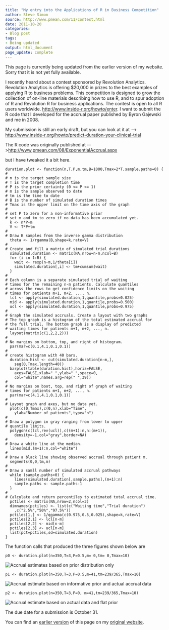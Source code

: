 ```yaml
---
title: "My entry into the Applications of R in Business Competition"
author: Steve Simon
source: http://www.pmean.com/11/contest.html
date: 2011-10-20
categories:
- Blog post
tags:
- Being updated
output: html_document
page_update: complete
---
```


This page is currently being updated from the earlier version of my website. Sorry that it is not yet fully available.

<!---More--->

I recently heard about a contest sponsored by Revolution Analytics. Revolution Analytics is offering $20,000 in prizes to the best examples of applying R to business problems. This competition is designed to grow the collection of on-line materials describing how to use R, and to spur adoption of R and Revolution R for business applications. The contest is open to all R users worldwide. http://www.inside-r.org/howto/enter. I want to submit the R code that I developed for the accrual paper published by Byron Gajewski and me in 2008.

My submission is still an early draft, but you can look at it at
--> http://www.inside-r.org/howto/predict-duration-your-clinical-trial

The R code was originally published at
-->http://www.pmean.com/08/ExponentialAccrual.aspx

but I have tweaked it a bit here.

```
duration.plot <- function(n,T,P,m,tm,B=1000,Tmax=2*T,sample.paths=0) {
#
# n is the target sample size
# T is the target completion time
# P is the prior certainty (0 <= P <= 1)
# m is the sample observed to date
# tm is the time to date
# B is the number of simulated duration times
# Tmax is the upper limit on the time axis of the graph
#
# set P to zero for a non-informative prior
# set m and tm to zero if no data has been accumulated yet.
  k <- n*P+m
  V <- T*P+tm
#
# Draw B samples from the inverse gamma distribution
  theta <- 1/rgamma(B,shape=k,rate=V)
#
# Create and fill a matrix of simulated trial durations
  simulated.duration <- matrix(NA,nrow=n-m,ncol=B)
  for (i in 1:B) {
    wait <- rexp(n-m,1/theta[i])
    simulated.duration[,i] <- tm+cumsum(wait)
  }
#
# Each column is a separate simulated trial of waiting
# times for the remaining n-m patients. Calculate quantiles
# across the rows to get confidence limits on the waiting
# times for patients m+1, m+2, ..., n.
  lcl <- apply(simulated.duration,1,quantile,probs=0.025)
  mid <- apply(simulated.duration,1,quantile,probs=0.500)
  ucl <- apply(simulated.duration,1,quantile,probs=0.975)
#
# Graph the simulated accruals. Create a layout with two graphs
# The top graph is a histogram of the total estimated accrual for
# the full trial. The bottom graph is a display of predicted
# waiting times for patients m+1, m+2, ..., n.
  layout(matrix(c(1,2,2,2)))
#
# No margins on bottom, top, and right of histogram.
  par(mar=c(0.1,4.1,0.1,0.1))
#
# create histogram with 40 bars.
  duration.hist <- cut(simulated.duration[n-m,],
    seq(0,Tmax,length=40))
  barplot(table(duration.hist),horiz=FALSE,
    axes=FALSE,xlab=" ",ylab=" ",space=0,
    col="white",names.arg=rep(" ",39))
#
# No margins on boot, top, and right of graph of waiting
# times for patients m+1, m+2, ..., n.
  par(mar=c(4.1,4.1,0.1,0.1))
#
# Layout graph and axes, but no data yet.
  plot(c(0,Tmax),c(0,n),xlab="Time",
    ylab="Number of patients",type="n")
#
# Draw a polygon in gray ranging from lower to upper
# quantile limits.
  polygon(c(lcl,rev(ucl)),c((m+1):n,n:(m+1)),
    density=-1,col="gray",border=NA)
#
# Draw a white line at the median.
  lines(mid,(m+1):n,col="white")
#
# Draw a black line showing observed accrual through patient m.
  segments(0,0,tm,m)
#
# Draw a samll number of simulated accrual pathways
  while (sample.paths>0) {
    lines(simulated.duration[,sample.paths],(m+1):n)
    sample.paths <- sample.paths-1
  }
#
# Calculate and return percentiles to estimated total accrual time.
  pctiles <- matrix(NA,nrow=2,ncol=3)
  dimnames(pctiles) <- list(c("Waiting time","Trial duration")
    ,c("2.5%","50%","97.5%"))
  pctiles[1,] <- 1/qgamma(c(0.975,0.5,0.025),shape=k,rate=V)
  pctiles[2,1] <- lcl[n-m]
  pctiles[2,2] <- mid[n-m]
  pctiles[2,3] <- ucl[n-m]
  list(pct=pctiles,sd=simulated.duration)
}
```

The function calls that produced the three figures shown below are

```
p0 <- duration.plot(n=350,T=3,P=0.5,m= 0,tm= 0,Tmax=10)
```

![Accrual estimates based on prior distribution only](http://www.pmean.com/new-images/11/contest01.png)

```
p1 <- duration.plot(n=350,T=3,P=0.5,m=41,tm=239/365,Tmax=10)
```

![Accrual estimate based on informative prior and actual accrual data](http://www.pmean.com/new-images/11/contest02.png)

```
p2 <- duration.plot(n=350,T=3,P=0, m=41,tm=239/365,Tmax=10)
```

![Accrual estimate based on actual data and flat prior](http://www.pmean.com/new-images/11/contest03.png)

The due date for a submission is October 31.

You can find an [earlier version][sim1] of this page on my [original website][sim2].

[sim1]: http://www.pmean.com/11/contest.html
[sim2]: http://www.pmean.com/original_site.html 
